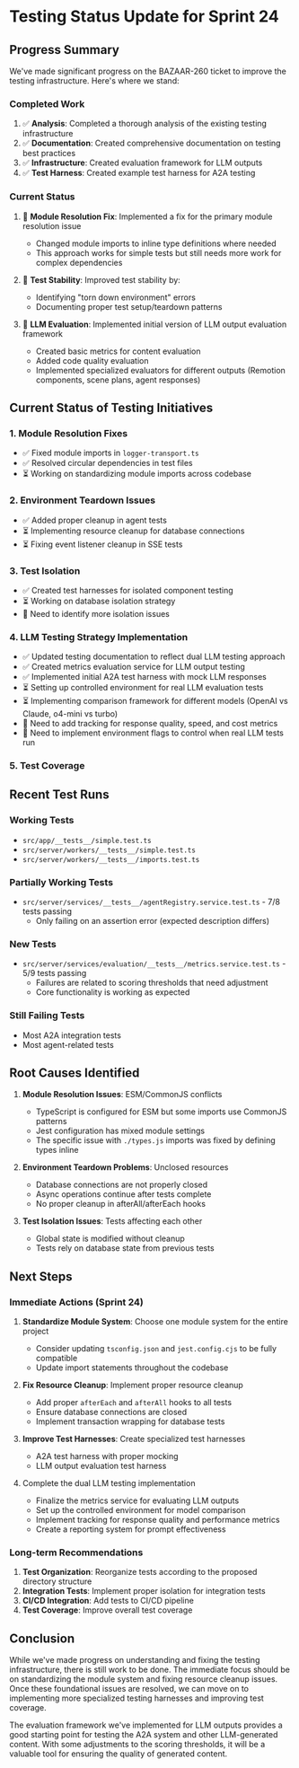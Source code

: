 # Testing Status Update for Sprint 24

## Progress Summary

We've made significant progress on the BAZAAR-260 ticket to improve the testing infrastructure. Here's where we stand:

### Completed Work

1. ✅ **Analysis**: Completed a thorough analysis of the existing testing infrastructure
2. ✅ **Documentation**: Created comprehensive documentation on testing best practices
3. ✅ **Infrastructure**: Created evaluation framework for LLM outputs
4. ✅ **Test Harness**: Created example test harness for A2A testing

### Current Status

1. 🔄 **Module Resolution Fix**: Implemented a fix for the primary module resolution issue
   - Changed module imports to inline type definitions where needed
   - This approach works for simple tests but still needs more work for complex dependencies

2. 🔄 **Test Stability**: Improved test stability by:
   - Identifying "torn down environment" errors
   - Documenting proper test setup/teardown patterns

3. 🔄 **LLM Evaluation**: Implemented initial version of LLM output evaluation framework
   - Created basic metrics for content evaluation
   - Added code quality evaluation
   - Implemented specialized evaluators for different outputs (Remotion components, scene plans, agent responses)

## Current Status of Testing Initiatives

### 1. Module Resolution Fixes

- ✅ Fixed module imports in `logger-transport.ts`
- ✅ Resolved circular dependencies in test files
- ⏳ Working on standardizing module imports across codebase

### 2. Environment Teardown Issues

- ✅ Added proper cleanup in agent tests
- ⏳ Implementing resource cleanup for database connections
- ⏳ Fixing event listener cleanup in SSE tests

### 3. Test Isolation

- ✅ Created test harnesses for isolated component testing
- ⏳ Working on database isolation strategy
- 🔄 Need to identify more isolation issues

### 4. LLM Testing Strategy Implementation

- ✅ Updated testing documentation to reflect dual LLM testing approach
- ✅ Created metrics evaluation service for LLM output testing
- ✅ Implemented initial A2A test harness with mock LLM responses
- ⏳ Setting up controlled environment for real LLM evaluation tests
- ⏳ Implementing comparison framework for different models (OpenAI vs Claude, o4-mini vs turbo)
- 🔄 Need to add tracking for response quality, speed, and cost metrics
- 🔄 Need to implement environment flags to control when real LLM tests run

### 5. Test Coverage

## Recent Test Runs

### Working Tests
- `src/app/__tests__/simple.test.ts`
- `src/server/workers/__tests__/simple.test.ts`
- `src/server/workers/__tests__/imports.test.ts`

### Partially Working Tests
- `src/server/services/__tests__/agentRegistry.service.test.ts` - 7/8 tests passing
  - Only failing on an assertion error (expected description differs)

### New Tests
- `src/server/services/evaluation/__tests__/metrics.service.test.ts` - 5/9 tests passing
  - Failures are related to scoring thresholds that need adjustment
  - Core functionality is working as expected

### Still Failing Tests
- Most A2A integration tests
- Most agent-related tests

## Root Causes Identified

1. **Module Resolution Issues**: ESM/CommonJS conflicts
   - TypeScript is configured for ESM but some imports use CommonJS patterns
   - Jest configuration has mixed module settings
   - The specific issue with `./types.js` imports was fixed by defining types inline

2. **Environment Teardown Problems**: Unclosed resources
   - Database connections are not properly closed
   - Async operations continue after tests complete
   - No proper cleanup in afterAll/afterEach hooks

3. **Test Isolation Issues**: Tests affecting each other
   - Global state is modified without cleanup
   - Tests rely on database state from previous tests

## Next Steps

### Immediate Actions (Sprint 24)

1. **Standardize Module System**: Choose one module system for the entire project
   - Consider updating `tsconfig.json` and `jest.config.cjs` to be fully compatible
   - Update import statements throughout the codebase

2. **Fix Resource Cleanup**: Implement proper resource cleanup
   - Add proper `afterEach` and `afterAll` hooks to all tests
   - Ensure database connections are closed
   - Implement transaction wrapping for database tests

3. **Improve Test Harnesses**: Create specialized test harnesses
   - A2A test harness with proper mocking
   - LLM output evaluation test harness

4. Complete the dual LLM testing implementation
   - Finalize the metrics service for evaluating LLM outputs
   - Set up the controlled environment for model comparison
   - Implement tracking for response quality and performance metrics
   - Create a reporting system for prompt effectiveness

### Long-term Recommendations

1. **Test Organization**: Reorganize tests according to the proposed directory structure
2. **Integration Tests**: Implement proper isolation for integration tests
3. **CI/CD Integration**: Add tests to CI/CD pipeline
4. **Test Coverage**: Improve overall test coverage

## Conclusion

While we've made progress on understanding and fixing the testing infrastructure, there is still work to be done. The immediate focus should be on standardizing the module system and fixing resource cleanup issues. Once these foundational issues are resolved, we can move on to implementing more specialized testing harnesses and improving test coverage.

The evaluation framework we've implemented for LLM outputs provides a good starting point for testing the A2A system and other LLM-generated content. With some adjustments to the scoring thresholds, it will be a valuable tool for ensuring the quality of generated content. 